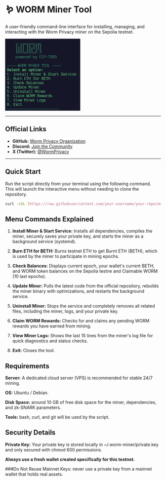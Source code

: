# 🪱 WORM Miner Tool

A user-friendly command-line interface for installing, managing, and interacting with the Worm Privacy miner on the Sepolia testnet.

![Worm Miner Tool UI](./worm-miner.png)

---
## Official Links

- **GitHub:** [Worm Privacy Organization](https://github.com/worm-privacy)
- **Discord:** [Join the Community](https://discord.gg/4SYg84pQnw)
- **X (Twitter):** [@WormPrivacy](https://x.com/WormPrivacy)

---
## Quick Start

Run the script directly from your terminal using the following command. This will launch the interactive menu without needing to clone the repository.

```bash
curl -sSL [https://raw.githubusercontent.com/your-username/your-repo/main/worm-miner.sh](https://raw.githubusercontent.com/your-username/your-repo/main/worm-miner.sh) | bash
```
## Menu Commands Explained
1. **Install Miner & Start Service:** Installs all dependencies, compiles the miner, securely saves your private key, and starts the miner as a background service (systemd).

1. **Burn ETH for BETH:** Burns testnet ETH to get Burnt ETH (BETH), which is used by the miner to participate in mining epochs.

1. **Check Balances:** Displays current epoch, your wallet's current BETH, and WORM token balances on the Sepolia testne and Claimable WORM (10 last epochs).

1. **Update Miner:** Pulls the latest code from the official repository, rebuilds the miner binary with optimizations, and restarts the background service.

1. **Uninstall Miner:** Stops the service and completely removes all related files, including the miner, logs, and your private key.

1. **Claim WORM Rewards:** Checks for and claims any pending WORM rewards you have earned from mining.

1. **View Miner Logs:** Shows the last 15 lines from the miner's log file for quick diagnostics and status checks.

1. **Exit:** Closes the tool.

## Requirements
**Server:** A dedicated cloud server (VPS) is recommended for stable 24/7 mining.

**OS:** Ubuntu / Debian.

**Disk Space:** around 10 GB of free disk space for the miner, dependencies, and zk-SNARK parameters.

**Tools:** bash, curl, and git will be used by the script.

## Security Details
**Private Key:** Your private key is stored locally in ~/.worm-miner/private.key and only secured with chmod 600 permissions.

**Always use a fresh wallet created specifically for this testnet.**

###Do Not Reuse Mainnet Keys: never use a private key from a mainnet wallet that holds real assets.